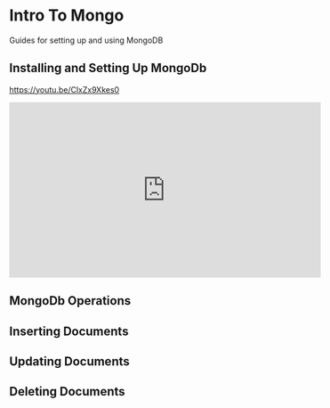 # Intro To Mongo

Guides for setting up and using MongoDB

## Installing and Setting Up MongoDb

https://youtu.be/ClxZx9Xkes0 

<iframe width="560" height="315" src="https://www.youtube.com/embed/ClxZx9Xkes0" frameborder="0" allowfullscreen></iframe>

## MongoDb Operations

 

## Inserting Documents

 

## Updating Documents

 

## Deleting Documents

 
